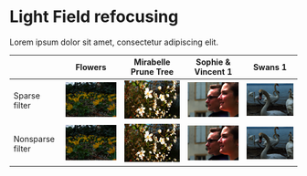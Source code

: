 # Light Field refocusing
Lorem ipsum dolor sit amet, consectetur adipiscing elit.


 | | Flowers | Mirabelle Prune Tree | Sophie & Vincent 1 | Swans 1|
| --- | --- | --- | --- | --- |
|Sparse filter| <img src="docs/Images/F_35_45.png" width="300" > | <img src="docs/Images/MPT_35_45.png" width="300" > | <img src="docs/Images/Sophie_&_Vincent_1_35_45.png" width="300" > | <img src="docs/Images/Swans_1_35_45.png" width="300" > |
|Nonsparse filter| <img src="docs/Images/F_35_45_ht.png" width="300" > | <img src="docs/Images/MPT_35_45_ht.png" width="300" > | <img src="docs/Images/Sophie_&_Vincent_1_35_45_ht.png" width="300" > | <img src="docs/Images/Swans_1_35_45_ht.png" width="300" > |
